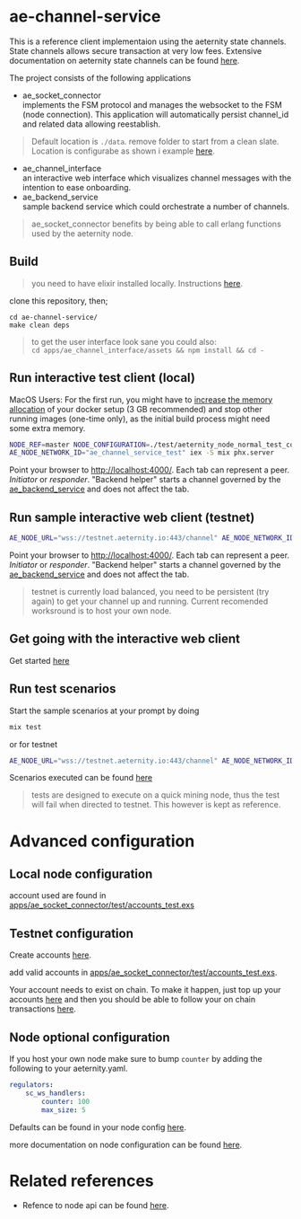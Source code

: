 # ae-channel-service

This is a reference client implementaion using the aeternity state channels. State channels allows secure transaction at very low fees.
Extensive documentation on aeternity state channels can be found [here](https://github.com/aeternity/protocol/blob/master/node/api/channels_api_usage.md).

The project consists of the following applications
* ae_socket_connector<br />
implements the FSM protocol and manages the websocket to the FSM (node connection).
This application will automatically persist channel_id and related data allowing reestablish. 
> Default location is `./data`. remove folder to start from a clean slate. Location is configurabe as shown i example [here](https://github.com/aeternity/ae-channel-service/blob/4c40727b28b9ce5dec2231a2fa9ed46dd8618ccd/apps/ae_socket_connector/lib/session_holder_helper.ex#L185).
* ae_channel_interface<br />
an interactive web interface which visualizes channel messages with the intention to ease onboarding.
* ae_backend_service<br />
sample backend service which could orchestrate a number of channels.

>ae_socket_connector benefits by being able to call erlang functions used by the aeternity node.

## Build

>you need to have elixir installed locally. Instructions [here](https://elixir-lang.org/install.html).

clone this repository, then;
```
cd ae-channel-service/
make clean deps
```
> to get the user interface look sane you could also:  
`cd apps/ae_channel_interface/assets && npm install && cd -`



## Run interactive test client (local)
MacOS Users: For the first run, you might have to [increase the memory allocation](https://stackoverflow.com/a/44533437/5695838) of your docker setup (3 GB recommended) and stop other running images (one-time only), as the initial build process might need some extra memory.

```bash
NODE_REF=master NODE_CONFIGURATION=./test/aeternity_node_normal_test_config.yml docker-compose up
AE_NODE_NETWORK_ID="ae_channel_service_test" iex -S mix phx.server
```

Point your browser to [http://localhost:4000/](http://localhost:4000/). Each tab can represent a peer. _Initiator_ or _responder_. "Backend helper" starts a channel governed by the [ae_backend_service](apps/ae_backend_service/lib/backend_session.ex) and does not affect the tab.

## Run sample interactive web client (testnet)

```bash
AE_NODE_URL="wss://testnet.aeternity.io:443/channel" AE_NODE_NETWORK_ID="ae_uat" iex -S mix phx.server
```

Point your browser to [http://localhost:4000/](http://localhost:4000/). Each tab can represent a peer. _Initiator_ or _responder_. "Backend helper" starts a channel governed by the [ae_backend_service](apps/ae_backend_service/lib/backend_session.ex) and does not affect the tab.
> testnet is currently load balanced, you need to be persistent (try again) to get your channel up and running. Current recomended worksround is to host your own node.

## Get going with the interactive web client 
Get started [here](apps/ae_channel_interface/README.md)

## Run test scenarios

Start the sample scenarios at your prompt by doing 
```bash
mix test
```

or for testnet
```bash
AE_NODE_URL="wss://testnet.aeternity.io:443/channel" AE_NODE_NETWORK_ID="ae_uat" mix test
```

Scenarios executed can be found [here](apps/ae_socket_connector/test/ae_socket_connector_test.exs)

> tests are designed to execute on a quick mining node, thus the test will 
fail when directed to testnet. This however is kept as reference.

# Advanced configuration

## Local node configuration

account used are found in [apps/ae_socket_connector/test/accounts_test.exs](apps/ae_socket_connector/test/accounts_test.exs)


## Testnet configuration

Create accounts [here](http://aeternity.com/documentation-hub/tutorials/account-creation-in-ae-cli/).

add valid accounts in [apps/ae_socket_connector/test/accounts_test.exs](apps/ae_socket_connector/test/accounts_test.exs).

Your account needs to exist on chain. To make it happen, just top up your accounts
[here](https://testnet.faucet.aepps.com/) and then you should be able to follow your on chain transactions [here](https://testnet.explorer.aepps.com).

## Node optional configuration

If you host your own node make sure to bump `counter`
by adding the following to your aeternity.yaml.

```yaml
regulators:
    sc_ws_handlers:
        counter: 100
        max_size: 5
```

Defaults can be found in your node config [here](https://github.com/aeternity/aeternity/blob/master/apps/aeutils/priv/aeternity_config_schema.json).

more documentation on node configuration can be found [here](https://github.com/aeternity/aeternity/blob/master/docs/configuration.md).

# Related references
* Refence to node api can be found [here](https://api-docs.aeternity.io/).

